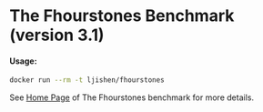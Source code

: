 # The Fhourstones Benchmark (version 3.1)#### Usage:```bashdocker run --rm -t ljishen/fhourstones```See [Home Page](https://tromp.github.io/c4/fhour.html) of The Fhourstones benchmark for more details.